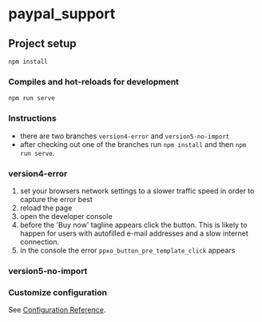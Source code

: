 # paypal_support

## Project setup
```
npm install
```

### Compiles and hot-reloads for development
```
npm run serve
```

### Instructions

- there are two branches `version4-error` and `version5-no-import`
- after checking out one of the branches run `npm install` and then `npm run serve`.

### version4-error
1.  set your browsers network settings to a slower traffic speed in order to capture the error best
1.  reload the page
1. open the developer console
1. before the 'Buy now' tagline appears click the button. This is likely to happen for users with autofilled e-mail addresses and a slow internet connection.
1. in the console the error `ppxo_button_pre_template_click` appears

### version5-no-import

### Customize configuration
See [Configuration Reference](https://cli.vuejs.org/config/).
